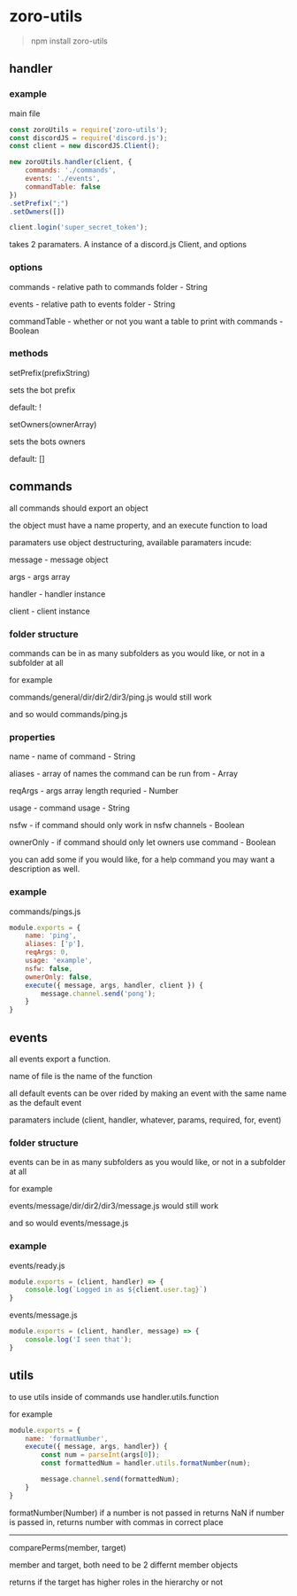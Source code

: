 # zoro-utils
> npm install zoro-utils

## handler

### example

main file
```js
const zoroUtils = require('zoro-utils');
const discordJS = require('discord.js');
const client = new discordJS.Client();

new zoroUtils.handler(client, {
    commands: './commands',
    events: './events',
    commandTable: false
})
.setPrefix(";")
.setOwners([])

client.login('super_secret_token');
```

takes 2 paramaters. A instance of a discord.js Client, and options

### options

commands - relative path to commands folder - String

events - relative path to events folder - String

commandTable - whether or not you want a table to print with commands - Boolean

### methods
setPrefix(prefixString)

sets the bot prefix 

default: !

setOwners(ownerArray)

sets the bots owners

default: []


## commands

all commands should export an object

the object must have a name property, and an execute function to load

paramaters use object destructuring, available paramaters incude:

message - message object

args - args array

handler - handler instance

client - client instance

### folder structure
commands can be in as many subfolders as you would like, or not in a subfolder at all

for example

commands/general/dir/dir2/dir3/ping.js would still work

and so would commands/ping.js

### properties
name - name of command - String

aliases - array of names the command can be run from - Array

reqArgs - args array length requried - Number

usage - command usage - String

nsfw - if command should only work in nsfw channels - Boolean

ownerOnly - if command should only let owners use command - Boolean


you can add some if you would like, for a help command you may want a description as well.

### example

commands/pings.js

```js
module.exports = {
    name: 'ping',
    aliases: ['p'],
    reqArgs: 0,
    usage: 'example',
    nsfw: false,
    ownerOnly: false,
    execute({ message, args, handler, client }) {
        message.channel.send('pong');
    }
}
```

## events

all events export a function.

name of file is the name of the function

all default events can be over rided by making an event with the same name as the default event

paramaters include (client, handler, whatever, params, required, for, event)

### folder structure

events can be in as many subfolders as you would like, or not in a subfolder at all

for example

events/message/dir/dir2/dir3/message.js would still work

and so would events/message.js

### example

events/ready.js

```js
module.exports = (client, handler) => {
    console.log(`Logged in as ${client.user.tag}`)
}
```

events/message.js

```js
module.exports = (client, handler, message) => {
    console.log('I seen that');
} 
```

## utils

to use utils inside of commands use handler.utils.function

for example
```js
module.exports = {
    name: 'formatNumber',
    execute({ message, args, handler}) {
        const num = parseInt(args[0]);
        const formattedNum = handler.utils.formatNumber(num);

        message.channel.send(formattedNum);
    }
}
```

formatNumber(Number)
if a number is not passed in returns NaN
if number is passed in, returns number with commas in correct place

___

comparePerms(member, target)

member and target, both need to be 2 differnt member objects

returns if the target has higher roles in the hierarchy or not

